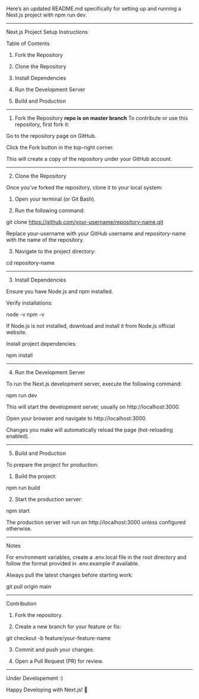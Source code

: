 Here’s an updated README.md specifically for setting up and running a Next.js project with npm run dev.


---

Next.js Project Setup Instructions

Table of Contents

1. Fork the Repository


2. Clone the Repository


3. Install Dependencies


4. Run the Development Server


5. Build and Production




---

1. Fork the Repository
**repo is on master branch**
To contribute or use this repository, first fork it:

Go to the repository page on GitHub.

Click the Fork button in the top-right corner.

This will create a copy of the repository under your GitHub account.



---

2. Clone the Repository

Once you've forked the repository, clone it to your local system:

1. Open your terminal (or Git Bash).


2. Run the following command:

git clone https://github.com/your-username/repository-name.git

Replace your-username with your GitHub username and repository-name with the name of the repository.


3. Navigate to the project directory:

cd repository-name




---

3. Install Dependencies

Ensure you have Node.js and npm installed.

Verify installations:

node -v
npm -v

If Node.js is not installed, download and install it from Node.js official website.

Install project dependencies:

npm install



---

4. Run the Development Server

To run the Next.js development server, execute the following command:

npm run dev

This will start the development server, usually on http://localhost:3000.

Open your browser and navigate to http://localhost:3000.

Changes you make will automatically reload the page (hot-reloading enabled).



---

5. Build and Production

To prepare the project for production:

1. Build the project:

npm run build


2. Start the production server:

npm start



The production server will run on http://localhost:3000 unless configured otherwise.


---

Notes

For environment variables, create a .env.local file in the root directory and follow the format provided in .env.example if available.

Always pull the latest changes before starting work:

git pull origin main



---

Contribution

1. Fork the repository.


2. Create a new branch for your feature or fix:

git checkout -b feature/your-feature-name


3. Commit and push your changes.


4. Open a Pull Request (PR) for review.




---

Under Developement :)

Happy Developing with Next.js! 🚀

